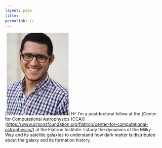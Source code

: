 ```yaml
---
layout: page
title: 
permalink: //
---
```



|<img class="profile-picture" src="./ng.jpg" width="200">|  Hi! I’m a postdoctoral fellow at the [Center for Computational Astrophysics (CCA)]
(https://www.simonsfoundation.org/flatiron/center-for-computational-astrophysics/) at the Flatiron Institute. I study the dynamics of the Milky Way and its satellite galaxies to understand how dark matter is distributed about the galaxy and its formation history.
